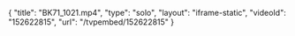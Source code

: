 {
    "title": "BK71_1021.mp4",
    "type": "solo",
    "layout": "iframe-static",
    "videoId": "152622815",
    "url": "\/tvpembed\/152622815"
}